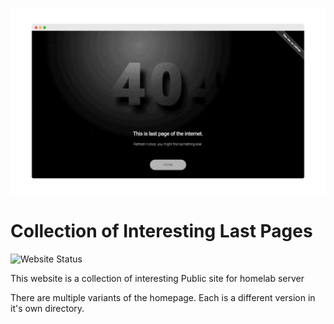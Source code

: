 ![Hero Slider](https://raw.githubusercontent.com/aayusharyan/last-page-collection/main/og.gif)

# Collection of Interesting Last Pages

![Website Status](https://img.shields.io/website?url=https%3A%2F%2Flast.yush.dev&up_message=Up%20and%20Running)


This website is a collection of interesting 
Public site for homelab server

There are multiple variants of the homepage. Each is a different version in it's own directory.
